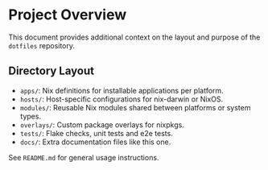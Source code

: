# Project Overview

This document provides additional context on the layout and purpose of the `dotfiles` repository.

## Directory Layout

- `apps/`: Nix definitions for installable applications per platform.
- `hosts/`: Host-specific configurations for nix-darwin or NixOS.
- `modules/`: Reusable Nix modules shared between platforms or system types.
- `overlays/`: Custom package overlays for nixpkgs.
- `tests/`: Flake checks, unit tests and e2e tests.
- `docs/`: Extra documentation files like this one.

See `README.md` for general usage instructions.
